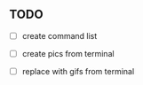 ## TODO

* [ ] create command list
* [ ] create pics from terminal
* [ ] replace with gifs from terminal


